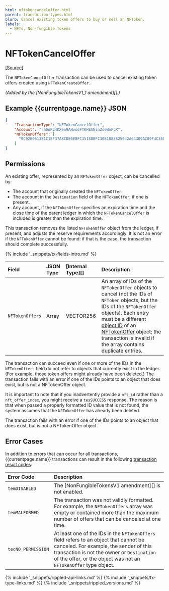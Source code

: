 ```yaml
---
html: nftokencanceloffer.html
parent: transaction-types.html
blurb: Cancel existing token offers to buy or sell an NFToken.
labels:
  - NFTs, Non-fungible Tokens
---
```

# NFTokenCancelOffer
[[Source]](https://github.com/XRPLF/rippled/blob/master/src/ripple/app/tx/impl/NFTokenCancelOffer.cpp "Source")

The `NFTokenCancelOffer` transaction can be used to cancel existing token offers created using `NFTokenCreateOffer`.

_(Added by the [NonFungibleTokensV1_1 amendment][].)_

## Example {{currentpage.name}} JSON

```json
{
  	"TransactionType": "NFTokenCancelOffer",
  	"Account": "ra5nK24KXen9AHvsdFTKHSANinZseWnPcX",
  	"NFTokenOffers": [
      "9C92E061381C1EF37A8CDE0E8FC35188BFC30B1883825042A64309AC09F4C36D"
    ]
}
```

## Permissions

An existing offer, represented by an `NFTokenOffer` object, can be cancelled by:

* The account that originally created the `NFTokenOffer`.
* The account in the `Destination` field of the `NFTokenOffer`, if one is present.
* Any account, if the `NFTokenOffer` specifies an expiration time and the close time of the parent ledger in which the `NFTokenCancelOffer` is included is greater than the expiration time.

This transaction removes the listed `NFTokenOffer` object from the ledger, if present, and adjusts the reserve requirements accordingly. It is not an error if the `NFTokenOffer` cannot be found: if that is the case, the transaction should complete successfully.

{% include '_snippets/tx-fields-intro.md' %}

| Field             | JSON Type | [Internal Type][] | Description              |
|:------------------|:----------|:------------------|:-------------------------|
| `NFTokenOffers`     | Array     | VECTOR256         | An array of IDs of the `NFTokenOffer` objects to cancel (not the IDs of `NFToken` objects, but the IDs of the `NFTokenOffer` objects). Each entry must be a different [object ID](ledger-object-ids.html) of an [NFTokenOffer](nftokenoffer.html) object; the transaction is invalid if the array contains duplicate entries. |

The transaction can succeed even if one or more of the IDs in the `NFTokenOffers` field do not refer to objects that currently exist in the ledger. (For example, those token offers might already have been deleted.) The transaction fails with an error if one of the IDs points to an object that does exist, but is not a NFTokenOffer object.

It is important to note that if you inadvertently provide a `nft_id` rather than a `nft_offer_index`, you might receive a `tesSUCCESS` response. The reason is that when passed a properly formatted ID value that is not found, the system assumes that the `NFTokenOffer` has already been deleted.

The transaction fails with an error if one of the IDs points to an object that does exist, but is not a NFTokenOffer object.

## Error Cases

In addition to errors that can occur for all transactions, {{currentpage.name}} transactions can result in the following [transaction result codes](transaction-results.html):

| Error Code         | Description                                             |
|:-------------------|:--------------------------------------------------------|
| `temDISABLED`      | The [NonFungibleTokensV1 amendment][] is not enabled. |
| `temMALFORMED`     | The transaction was not validly formatted. For example, the `NFTokenOffers` array was empty or contained more than the maximum number of offers that can be canceled at one time. |
| `tecNO_PERMISSION` | At least one of the IDs in the `NFTokenOffers` field refers to an object that cannot be canceled. For example, the sender of this transaction is not the owner or `Destination` of the offer, or the object was not an `NFTokenOffer` type object. |

<!--{# common link defs #}-->
{% include '_snippets/rippled-api-links.md' %}
{% include '_snippets/tx-type-links.md' %}
{% include '_snippets/rippled_versions.md' %}
